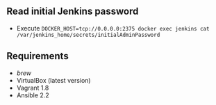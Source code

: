 Read initial Jenkins password
---
* Execute `DOCKER_HOST=tcp://0.0.0.0:2375 docker exec jenkins cat /var/jenkins_home/secrets/initialAdminPassword`

Requirements
---
* *brew*
* VirtualBox (latest version)
* Vagrant 1.8
* Ansible 2.2